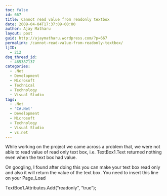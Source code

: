 ```yaml
---
toc: false
id: 667
title: Cannot read value from readonly textbox
date: 2009-04-04T17:37:09+00:00
author: Ajay Matharu
layout: post
guid: http://ajaymatharu.wordpress.com/?p=667
permalink: /cannot-read-value-from-readonly-textbox/
ljID:
  - 212
dsq_thread_id:
  - 465387137
categories:
  - .Net
  - Development
  - Microsoft
  - Technical
  - Technology
  - Visual Studio
tags:
  - .Net
  - 'C#.Net'
  - Development
  - Microsoft
  - Technology
  - Visual Studio
  - vs.net
---
```

While working on the project we came across a problem that, we were not able to read value of read only text box, i.e. TextBox1.Text returned nothing even when the text box had value.

On googling, I found after doing this you can make your text box read only and also it will return the value of the text box. You need to insert this line on your Page_Load

TextBox1.Attributes.Add(&#8220;readonly&#8221;, &#8220;true&#8221;);
